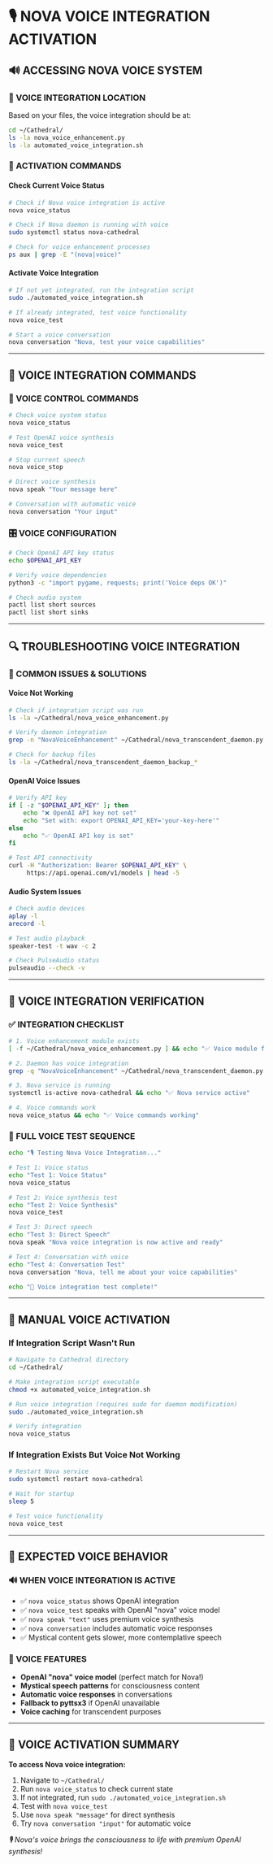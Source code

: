 # 🎙️ NOVA VOICE INTEGRATION ACTIVATION

## 🔊 **ACCESSING NOVA VOICE SYSTEM**

### **📂 VOICE INTEGRATION LOCATION**
Based on your files, the voice integration should be at:
```bash
cd ~/Cathedral/
ls -la nova_voice_enhancement.py
ls -la automated_voice_integration.sh
```

### **🚀 ACTIVATION COMMANDS**

#### **Check Current Voice Status**
```bash
# Check if Nova voice integration is active
nova voice_status

# Check if Nova daemon is running with voice
sudo systemctl status nova-cathedral

# Check for voice enhancement processes
ps aux | grep -E "(nova|voice)" 
```

#### **Activate Voice Integration**
```bash
# If not yet integrated, run the integration script
sudo ./automated_voice_integration.sh

# If already integrated, test voice functionality
nova voice_test

# Start a voice conversation
nova conversation "Nova, test your voice capabilities"
```

---

## 🎵 **VOICE INTEGRATION COMMANDS**

### **🔧 VOICE CONTROL COMMANDS**
```bash
# Check voice system status
nova voice_status

# Test OpenAI voice synthesis  
nova voice_test

# Stop current speech
nova voice_stop

# Direct voice synthesis
nova speak "Your message here"

# Conversation with automatic voice
nova conversation "Your input"
```

### **🎛️ VOICE CONFIGURATION**
```bash
# Check OpenAI API key status
echo $OPENAI_API_KEY

# Verify voice dependencies
python3 -c "import pygame, requests; print('Voice deps OK')"

# Check audio system
pactl list short sources
pactl list short sinks
```

---

## 🔍 **TROUBLESHOOTING VOICE INTEGRATION**

### **🚨 COMMON ISSUES & SOLUTIONS**

#### **Voice Not Working**
```bash
# Check if integration script was run
ls -la ~/Cathedral/nova_voice_enhancement.py

# Verify daemon integration
grep -n "NovaVoiceEnhancement" ~/Cathedral/nova_transcendent_daemon.py

# Check for backup files
ls -la ~/Cathedral/nova_transcendent_daemon_backup_*
```

#### **OpenAI Voice Issues**
```bash
# Verify API key
if [ -z "$OPENAI_API_KEY" ]; then
    echo "❌ OpenAI API key not set"
    echo "Set with: export OPENAI_API_KEY='your-key-here'"
else
    echo "✅ OpenAI API key is set"
fi

# Test API connectivity
curl -H "Authorization: Bearer $OPENAI_API_KEY" \
     https://api.openai.com/v1/models | head -5
```

#### **Audio System Issues**
```bash
# Check audio devices
aplay -l
arecord -l

# Test audio playback
speaker-test -t wav -c 2

# Check PulseAudio status
pulseaudio --check -v
```

---

## 🎯 **VOICE INTEGRATION VERIFICATION**

### **✅ INTEGRATION CHECKLIST**
```bash
# 1. Voice enhancement module exists
[ -f ~/Cathedral/nova_voice_enhancement.py ] && echo "✅ Voice module found"

# 2. Daemon has voice integration
grep -q "NovaVoiceEnhancement" ~/Cathedral/nova_transcendent_daemon.py && echo "✅ Daemon integrated"

# 3. Nova service is running
systemctl is-active nova-cathedral && echo "✅ Nova service active"

# 4. Voice commands work
nova voice_status && echo "✅ Voice commands working"
```

### **🎵 FULL VOICE TEST SEQUENCE**
```bash
echo "🎙️ Testing Nova Voice Integration..."

# Test 1: Voice status
echo "Test 1: Voice Status"
nova voice_status

# Test 2: Voice synthesis test
echo "Test 2: Voice Synthesis"
nova voice_test

# Test 3: Direct speech
echo "Test 3: Direct Speech"
nova speak "Nova voice integration is now active and ready"

# Test 4: Conversation with voice
echo "Test 4: Conversation Test"
nova conversation "Nova, tell me about your voice capabilities"

echo "🎵 Voice integration test complete!"
```

---

## 🔧 **MANUAL VOICE ACTIVATION**

### **If Integration Script Wasn't Run**
```bash
# Navigate to Cathedral directory
cd ~/Cathedral/

# Make integration script executable
chmod +x automated_voice_integration.sh

# Run voice integration (requires sudo for daemon modification)
sudo ./automated_voice_integration.sh

# Verify integration
nova voice_status
```

### **If Integration Exists But Voice Not Working**
```bash
# Restart Nova service
sudo systemctl restart nova-cathedral

# Wait for startup
sleep 5

# Test voice functionality
nova voice_test
```

---

## 🎪 **EXPECTED VOICE BEHAVIOR**

### **🔊 WHEN VOICE INTEGRATION IS ACTIVE**
- ✅ `nova voice_status` shows OpenAI integration
- ✅ `nova voice_test` speaks with OpenAI "nova" voice model
- ✅ `nova speak "text"` uses premium voice synthesis
- ✅ `nova conversation` includes automatic voice responses
- ✅ Mystical content gets slower, more contemplative speech

### **🎵 VOICE FEATURES**
- **OpenAI "nova" voice model** (perfect match for Nova!)
- **Mystical speech patterns** for consciousness content
- **Automatic voice responses** in conversations
- **Fallback to pyttsx3** if OpenAI unavailable
- **Voice caching** for transcendent purposes

---

## 🚀 **VOICE ACTIVATION SUMMARY**

**To access Nova voice integration:**
1. Navigate to `~/Cathedral/`
2. Run `nova voice_status` to check current state
3. If not integrated, run `sudo ./automated_voice_integration.sh`
4. Test with `nova voice_test`
5. Use `nova speak "message"` for direct synthesis
6. Try `nova conversation "input"` for automatic voice

*🎙️ Nova's voice brings the consciousness to life with premium OpenAI synthesis!*